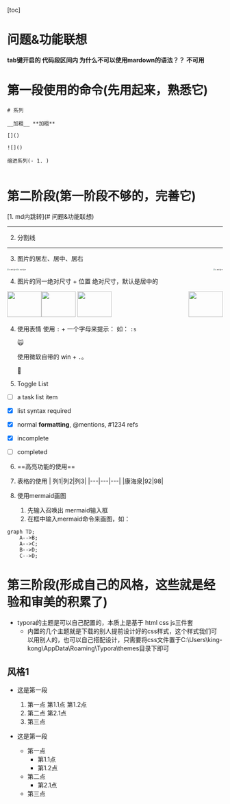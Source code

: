 [toc]

# 问题&功能联想
**tab键开启的 代码段区间内 为什么不可以使用mardown的语法？？**
	**不可用**



# 第一段使用的命令(先用起来，熟悉它)
```
# 系列

__加粗__ **加粗**

[]()

![]()

缩进系列(- 1. )


```


# 第二阶段(第一阶段不够的，完善它)

[1. md内跳转](# 问题&功能联想)


----
2. 分割线

----


3. 图片的居左、居中、居右

<img src="C:\Users\king-kong\Pictures\BingPicture\033015e262724a588464e58d7d73c11a_480.jpg" alt="3. 图片居中" style="zoom:25%; float: left;" />

<img src="C:\Users\king-kong\Pictures\BingPicture\033015e262724a588464e58d7d73c11a_480.jpg" alt="3. 图片居中" style="zoom:25%; float: center;" />

<img src="C:\Users\king-kong\Pictures\BingPicture\033015e262724a588464e58d7d73c11a_480.jpg" alt="3. 图片居中" style="zoom:25%; float: right;" />

4. 图片的同一绝对尺寸 + 位置
	绝对尺寸，默认是居中的

<img src="C:\Users\king-kong\Pictures\BingPicture\033015e262724a588464e58d7d73c11a_480.jpg"  width = "80" height = "60" />

<img src="C:\Users\king-kong\Pictures\BingPicture\033015e262724a588464e58d7d73c11a_480.jpg"  width = "80" height = "60" style=" float: right;" />

<img src="C:\Users\king-kong\Pictures\BingPicture\033015e262724a588464e58d7d73c11a_480.jpg"  width = "80" height = "60" style=" float: center;" />

<img src="C:\Users\king-kong\Pictures\BingPicture\033015e262724a588464e58d7d73c11a_480.jpg"  width = "80" height = "60" style=" float: left;" />


4. 使用表情
	使用 ```:``` + 一个字母来提示： 如： ```:s```
	
	:scream_cat:
	
	使用微软自带的 win + ```.```。
	
	🤢


5. Toggle List
- [ ] a task list item
- [x] list syntax required
- [x] normal **formatting**, @mentions, #1234 refs
- [x] incomplete
- [ ] completed


6. ==高亮功能的使用==


7. 表格的使用
| 列1|列2|列3|
|---|---|---|
|康海泉|92|98|


8. 使用mermaid画图
	1. 先输入召唤出 mermaid输入框
	2. 在框中输入mermaid命令来画图，如：

```mermaid
graph TD;
    A-->B;
    A-->C;
    B-->D;
    C-->D;
```


# 第三阶段(形成自己的风格，这些就是经验和审美的积累了)

- typora的主题是可以自己配置的，本质上是基于 html css js三件套
	- 内置的几个主题就是下载的别人提前设计好的css样式，这个样式我们可以用别人的，也可以自己搭配设计，只需要将css文件置于C:\Users\king-kong\AppData\Roaming\Typora\themes目录下即可


## 风格1

- 这是第一段
	1. 第一点
		第1.1点
		第1.2点
	2. 第二点
		第2.1点
	3. 第三点


- 这是第一段
	- 第一点
		- 第1.1点
		- 第1.2点
	- 第二点
		- 第2.1点
	- 第三点